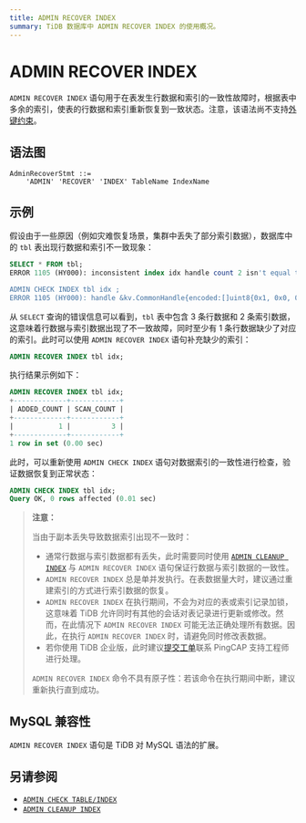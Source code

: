 ```yaml
---
title: ADMIN RECOVER INDEX
summary: TiDB 数据库中 ADMIN RECOVER INDEX 的使用概况。
---
```


# ADMIN RECOVER INDEX

`ADMIN RECOVER INDEX` 语句用于在表发生行数据和索引的一致性故障时，根据表中多余的索引，使表的行数据和索引重新恢复到一致状态。注意，该语法尚不支持[外键约束](/foreign-key.md)。

## 语法图

```ebnf+diagram
AdminRecoverStmt ::=
    'ADMIN' 'RECOVER' 'INDEX' TableName IndexName
```

## 示例

假设由于一些原因（例如灾难恢复场景，集群中丢失了部分索引数据），数据库中的 `tbl` 表出现行数据和索引不一致现象：

```sql
SELECT * FROM tbl;
ERROR 1105 (HY000): inconsistent index idx handle count 2 isn't equal to value count 3

ADMIN CHECK INDEX tbl idx ;
ERROR 1105 (HY000): handle &kv.CommonHandle{encoded:[]uint8{0x1, 0x0, 0x0, 0x0, 0x0, 0x0, 0x0, 0x0, 0x0, 0xf8}, colEndOffsets:[]uint16{0xa}}, index:types.Datum{k:0x5, decimal:0x0, length:0x0, i:0, collation:"utf8mb4_bin", b:[]uint8{0x0}, x:interface {}(nil)} != record:<nil>
```

从 `SELECT` 查询的错误信息可以看到，`tbl` 表中包含 3 条行数据和 2 条索引数据，这意味着行数据与索引数据出现了不一致故障，同时至少有 1 条行数据缺少了对应的索引。此时可以使用 `ADMIN RECOVER INDEX` 语句补充缺少的索引：

```sql
ADMIN RECOVER INDEX tbl idx;
```

执行结果示例如下：

```sql
ADMIN RECOVER INDEX tbl idx;
+-------------+------------+
| ADDED_COUNT | SCAN_COUNT |
+-------------+------------+
|           1 |          3 |
+-------------+------------+
1 row in set (0.00 sec)
```

此时，可以重新使用 `ADMIN CHECK INDEX` 语句对数据索引的一致性进行检查，验证数据恢复到正常状态：

```sql
ADMIN CHECK INDEX tbl idx;
Query OK, 0 rows affected (0.01 sec)
```

> **注意：**
>
> 当由于副本丢失导致数据索引出现不一致时：
>
> - 通常行数据与索引数据都有丢失，此时需要同时使用 [`ADMIN CLEANUP INDEX`](/sql-statements/sql-statement-admin-cleanup.md) 与 `ADMIN RECOVER INDEX` 语句保证行数据与索引数据的一致性。
> - `ADMIN RECOVER INDEX` 总是单并发执行。在表数据量大时，建议通过重建索引的方式进行索引数据的恢复。
> - `ADMIN RECOVER INDEX` 在执行期间，不会为对应的表或索引记录加锁，这意味着 TiDB 允许同时有其他的会话对表记录进行更新或修改。然而，在此情况下 `ADMIN RECOVER INDEX` 可能无法正确处理所有数据。因此，在执行 `ADMIN RECOVER INDEX` 时，请避免同时修改表数据。
> - 若你使用 TiDB 企业版，此时建议[提交工单](https://support.pingcap.cn/)联系 PingCAP 支持工程师进行处理。
>
> `ADMIN RECOVER INDEX` 命令不具有原子性：若该命令在执行期间中断，建议重新执行直到成功。

## MySQL 兼容性

`ADMIN RECOVER INDEX` 语句是 TiDB 对 MySQL 语法的扩展。

## 另请参阅

* [`ADMIN CHECK TABLE/INDEX`](/sql-statements/sql-statement-admin-check-table-index.md)
* [`ADMIN CLEANUP INDEX`](/sql-statements/sql-statement-admin-cleanup.md)
